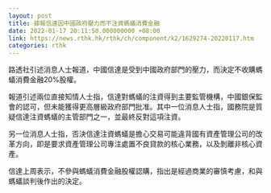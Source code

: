 ```yaml
---
layout: post
title: 據報信達因中國政府壓力而不注資螞蟻消費金融
date: 2022-01-17 20:11:50.000000000 +08:00
link: https://news.rthk.hk/rthk/ch/component/k2/1629274-20220117.htm
categories: rthk
---
```


路透社引述消息人士報道，中國信達是受到中國政府部門的壓力，而決定不收購螞蟻消費金融20%股權。

報道引述兩位直接知情人士指，信達對螞蟻的注資得到主要監管機構，中國銀保監會的認可，但未能獲得更高層級政府部門批准。其中一位消息人士指，國務院是質疑信達注資螞蟻的主管部門之一，並最終反對這項注資。

另一位消息人士指，否決信達注資螞蟻是擔心交易可能違背國有資產管理公司的改革方向，即是要求資產管理公司專注處置不良貸款的核心業務，以及剝離非核心資產。

信達上周表示，不參與螞蟻消費金融股權認購，指出是經過商業的審慎考慮，和與螞蟻談判後作出的決定。
